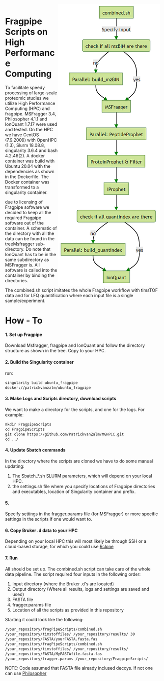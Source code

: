 <img align="right" src="Images/ScriptHPCFragpipe.png">

# Fragpipe Scripts on High Performance Computing

To facilitate speedy processing of large-scale proteomic studies we utilize High Performance Computing (HPC) and fragpipe. MSFragger 3.4, Philosopher 4.1.1 and IonQuant 1.7.17 were used and tested. On the HPC we have CentOS (7.9.2009) with OpenHPC (1.3), Slurm 18.08.8, singularity 3.6.4 and bash 4.2.46(2). A docker container was build with Ubuntu 20.04 with the dependencies as shown in the Dockerfile. The Docker container was transformed to a singularity container.

due to licensing of Fragpipe software we decided to keep all the required Fragpipe software out of the container. A schematic of the directory with all the data can be found in the treeMsfragger sub-directory. Do note that IonQuant has to be in the same subdirectory as MSFragger is. All software is called into the container by binding the directories.

The combined.sh script imitates the whole Fragpipe workflow with timsTOF data and for LFQ quantification where each input file is a single sample/experiment.

# How - To 

#### 1. Set up Fragpipe

Download Msfragger, fragpipe and IonQuant and follow the directory structure as shown in the tree. Copy to your HPC.

#### 2. Build the Singularity container

run:

    singularity build ubuntu_fragpipe docker://patrickvanzalm/ubuntu_fragpipe


#### 3. Make Logs and Scripts directory, download scripts

We want to make a directory for the scripts, and one for the logs. For example:

    mkdir FragpipeScripts
    cd FragpipeScripts
    git clone https://github.com/PatrickvanZalm/MGHPCC.git
    cd ../


#### 4. Update Sbatch commands

In the directory where the scripts are cloned we have to do some manual updating:

1. The Sbatch_*.sh SLURM parameters, which will depend on your local HPC.
2. the settings.sh file where you specify locations of Fragpipe directories and executables, location of Singularity container and prefix.

#### 5. 

Specify settings in the fragger.params file (for MSFragger) or more specific settings in the scripts if one would want to.

#### 6. Copy Bruker .d data to your HPC

Depending on your local HPC this will most likely be through SSH or a cloud-based storage, for which you could use [Rclone](https://rclone.org/)

#### 7. Run

All should be set up. The combined.sh script can take care of the whole data pipeline. The script required four inputs in the following order:

1. Input directory (where the Bruker .d's are located)
2. Output directory (Where all results, logs and settings are saved and used)
3. FASTA file
4. fragger.params file
5. Location of all the scripts as provided in this repository

 Starting it could look like the following:

    /your_repository/fragPipeScripts/combined.sh /your_repository/timstoffiles/ /your_repository/results/ 30 /your_repository/FASTA/yourFASTA.fasta.fas
    /your_repository/fragPipeScripts/combined.sh /your_repository/timstoffiles/ /your_repository/results/ /your_repository/FASTA/MyFASTAfile.fasta.fas /your_repository/fragger.params /your_repository/FragpipeScripts/

NOTE: Code assumed that FASTA file already inclused decoys. If not one can use [Philosopher](https://github.com/Nesvilab/philosopher/wiki/How-to-Prepare-a-Protein-Database)

